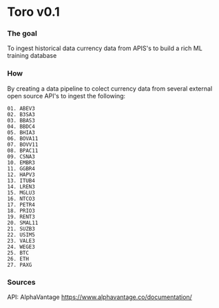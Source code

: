 # Toro v0.1

### The goal

To ingest historical data currency data from APIS's to build a rich ML training database

### How

By creating a data pipeline to colect currency data from several external open source API's to ingest the following:
```
01. ABEV3
02. B3SA3
03. BBAS3
04. BBDC4
05. BHIA3
06. BOVA11
07. BOVV11
08. BPAC11
09. CSNA3
10. EMBR3
11. GGBR4
12. HAPV3
13. ITUB4
14. LREN3
15. MGLU3
16. NTCO3
17. PETR4
18. PRIO3
19. RENT3
20. SMAL11
21. SUZB3
22. USIM5
23. VALE3
24. WEGE3
25. BTC
26. ETH
27. PAXG
```
### Sources

API: AlphaVantage
https://www.alphavantage.co/documentation/

